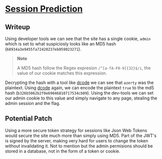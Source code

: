 # [Session Prediction](https://owasp.org/www-community/attacks/Session_Prediction)

## Writeup

Using developer tools we can see that the site has a single cookie, `admin` which is set to what suspiciosly looks like an MD5 hash (`68934a3e9455fa72420237eb059023271`).

> **Note**
>
> A MD5 hash follow the Regex expresion `/^[a-fA-F0-9]{32}$/i`, the value of our cookie matches this expression.

Decrypting the hash with a tool like [dcode](https://decode.fr/md5-hash) we can see that `azerty` was the plaintext. Using [dcode](https://decode.fr/md5-hash) again, we can encode the plaintext `true` to the md5 hash (`b326b5062b2f0e69046810717534cb09`). Using the dev-tools we can set our admin cookie to this value and simply navigate to any page, stealing the admin session and the flag.

## Potential Patch

Using a more secure token strategy for sessions like Json Web Tokens would secure the site much more than simply using MD5. Part of the JWT's is signed by the server, making very hard for users to change the token without invalidating it. Not to mention but the admin permisions should be stored in a database, not in the form of a token or cookie.
